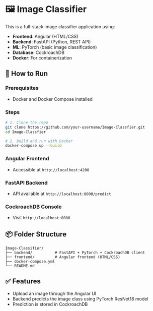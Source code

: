 # 🖼️ Image Classifier

This is a full-stack image classifier application using:

- **Frontend**: Angular (HTML/CSS)
- **Backend**: FastAPI (Python, REST API)
- **ML**: PyTorch (basic image classification)
- **Database**: CockroachDB
- **Docker**: For containerization

## 🚀 How to Run

### Prerequisites
- Docker and Docker Compose installed

### Steps

```bash
# 1. Clone the repo
git clone https://github.com/your-username/Image-Classfier.git
cd Image-Classfier

# 2. Build and run with Docker
docker-compose up --build
```

### Angular Frontend
- Accessible at `http://localhost:4200`

### FastAPI Backend
- API available at `http://localhost:8000/predict`

### CockroachDB Console
- Visit `http://localhost:8080`

## 📦 Folder Structure

```
Image-Classifier/
├── backend/          # FastAPI + PyTorch + CockroachDB client
├── frontend/         # Angular frontend (HTML/CSS)
├── docker-compose.yml
└── README.md
```

## ✅ Features
- Upload an image through the Angular UI
- Backend predicts the image class using PyTorch ResNet18 model
- Prediction is stored in CockroachDB
